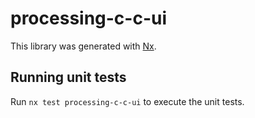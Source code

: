 # processing-c-c-ui

This library was generated with [Nx](https://nx.dev).

## Running unit tests

Run `nx test processing-c-c-ui` to execute the unit tests.
